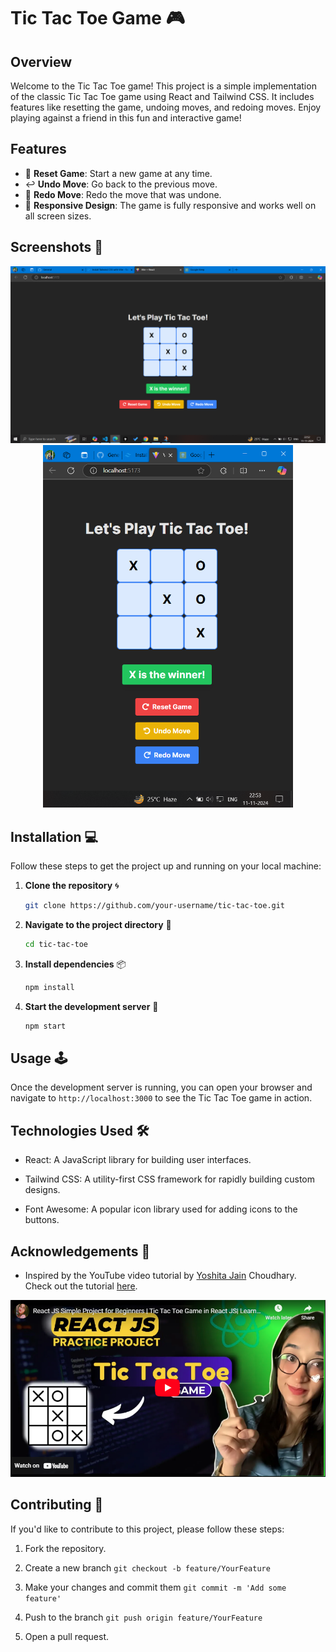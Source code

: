 # Tic Tac Toe Game 🎮

## Overview
Welcome to the Tic Tac Toe game! This project is a simple implementation of the classic Tic Tac Toe game using React and Tailwind CSS. It includes features like resetting the game, undoing moves, and redoing moves. Enjoy playing against a friend in this fun and interactive game!

## Features
- 🔄 **Reset Game**: Start a new game at any time.
- ↩️ **Undo Move**: Go back to the previous move.
- 🔁 **Redo Move**: Redo the move that was undone.
- 📱 **Responsive Design**: The game is fully responsive and works well on all screen sizes.

## Screenshots 📸

<div align="center"> <img src="image-1.png" alt="Screenshot 1" width="900"> </div> <div align="center"> <img src="image-2.png" alt="Screenshot 2" width="400"> </div>

## Installation 💻
Follow these steps to get the project up and running on your local machine:

1. **Clone the repository** 🌀
   ```bash
   git clone https://github.com/your-username/tic-tac-toe.git
   ```

2. **Navigate to the project directory** 📂

    ```bash
    cd tic-tac-toe
    ```

3. **Install dependencies** 📦
    ```bash
    npm install
    ```

4. **Start the development server** 🚀
    
    ```bash
    npm start
    ```

## Usage 🕹️
Once the development server is running, you can open your browser and navigate to ```http://localhost:3000``` to see the Tic Tac Toe game in action.

## Technologies Used 🛠️
- React: A JavaScript library for building user interfaces.

- Tailwind CSS: A utility-first CSS framework for rapidly building custom designs.

- Font Awesome: A popular icon library used for adding icons to the buttons.

## Acknowledgements 🙏

- Inspired by the YouTube video tutorial by <a href="https://www.linkedin.com/in/yoshita-jain-510893148/">Yoshita Jain</a> Choudhary. Check out the tutorial <a href="https://youtu.be/D_tyfqNZm6I?si=FI1J_Y_cExXa73JR">here</a>.

![alt text](image.png)

## Contributing 🤝
If you'd like to contribute to this project, please follow these steps:

1. Fork the repository.

2. Create a new branch ```git checkout -b feature/YourFeature```

3. Make your changes and commit them ```git commit -m 'Add some feature'```

4. Push to the branch ```git push origin feature/YourFeature```

5. Open a pull request.



